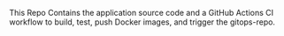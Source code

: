 This Repo Contains the application source code and a GitHub Actions CI workflow to build, test, push Docker images, and trigger the gitops-repo.

